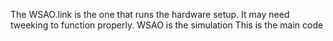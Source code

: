 The WSAO.link is the one that runs the hardware setup. It may need tweeking to function properly.
WSAO is the simulation
This is the main code
